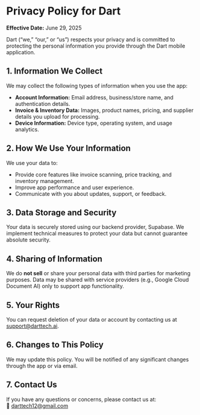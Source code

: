 # Privacy Policy for Dart

**Effective Date:** June 29, 2025

Dart (“we,” “our,” or “us”) respects your privacy and is committed to protecting the personal information you provide through the Dart mobile application.

## 1. Information We Collect
We may collect the following types of information when you use the app:

- **Account Information:** Email address, business/store name, and authentication details.  
- **Invoice & Inventory Data:** Images, product names, pricing, and supplier details you upload for processing.  
- **Device Information:** Device type, operating system, and usage analytics.

## 2. How We Use Your Information
We use your data to:

- Provide core features like invoice scanning, price tracking, and inventory management.  
- Improve app performance and user experience.  
- Communicate with you about updates, support, or feedback.

## 3. Data Storage and Security
Your data is securely stored using our backend provider, Supabase. We implement technical measures to protect your data but cannot guarantee absolute security.

## 4. Sharing of Information
We do **not sell** or share your personal data with third parties for marketing purposes. Data may be shared with service providers (e.g., Google Cloud Document AI) only to support app functionality.

## 5. Your Rights
You can request deletion of your data or account by contacting us at [support@darttech.ai](mailto:support@darttech.ai).

## 6. Changes to This Policy
We may update this policy. You will be notified of any significant changes through the app or via email.

## 7. Contact Us
If you have any questions or concerns, please contact us at:  
📧 darttech12@gmail.com
